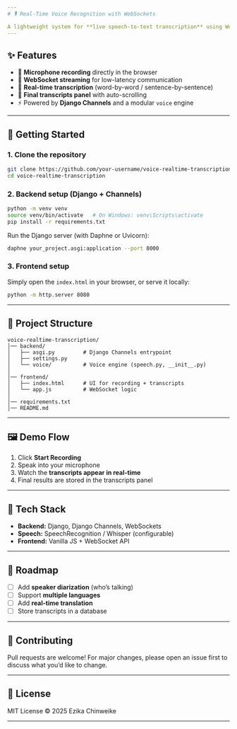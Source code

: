 ```yaml
---
# 🎙️ Real-Time Voice Recognition with WebSockets

A lightweight system for **live speech-to-text transcription** using WebSockets. The project streams microphone audio to the backend, transcribes it in real-time, and displays the results instantly in the browser.
---
```


## ✨ Features

- 🎤 **Microphone recording** directly in the browser
- 🔗 **WebSocket streaming** for low-latency communication
- 📝 **Real-time transcription** (word-by-word / sentence-by-sentence)
- 📜 **Final transcripts panel** with auto-scrolling
- ⚡ Powered by **Django Channels** and a modular `voice` engine

---

## 🚀 Getting Started

### 1. Clone the repository

```bash
git clone https://github.com/your-username/voice-realtime-transcription.git
cd voice-realtime-transcription
```

### 2. Backend setup (Django + Channels)

```bash
python -m venv venv
source venv/bin/activate   # On Windows: venv\Scripts\activate
pip install -r requirements.txt
```

Run the Django server (with Daphne or Uvicorn):

```bash
daphne your_project.asgi:application --port 8000
```

### 3. Frontend setup

Simply open the `index.html` in your browser, or serve it locally:

```bash
python -m http.server 8080
```

---

## 📂 Project Structure

```
voice-realtime-transcription/
│── backend/
│   ├── asgi.py         # Django Channels entrypoint
│   ├── settings.py
│   └── voice/          # Voice engine (speech.py, __init__.py)
│
│── frontend/
│   ├── index.html      # UI for recording + transcripts
│   └── app.js          # WebSocket logic
│
│── requirements.txt
│── README.md
```

---

## 🖼️ Demo Flow

1. Click **Start Recording**
2. Speak into your microphone
3. Watch the **transcripts appear in real-time**
4. Final results are stored in the transcripts panel

---

## 🔧 Tech Stack

- **Backend:** Django, Django Channels, WebSockets
- **Speech:** SpeechRecognition / Whisper (configurable)
- **Frontend:** Vanilla JS + WebSocket API

---

## 📌 Roadmap

- [ ] Add **speaker diarization** (who’s talking)
- [ ] Support **multiple languages**
- [ ] Add **real-time translation**
- [ ] Store transcripts in a database

---

## 🤝 Contributing

Pull requests are welcome! For major changes, please open an issue first to discuss what you’d like to change.

---

## 📜 License

MIT License © 2025 Ezika Chinweike

---
